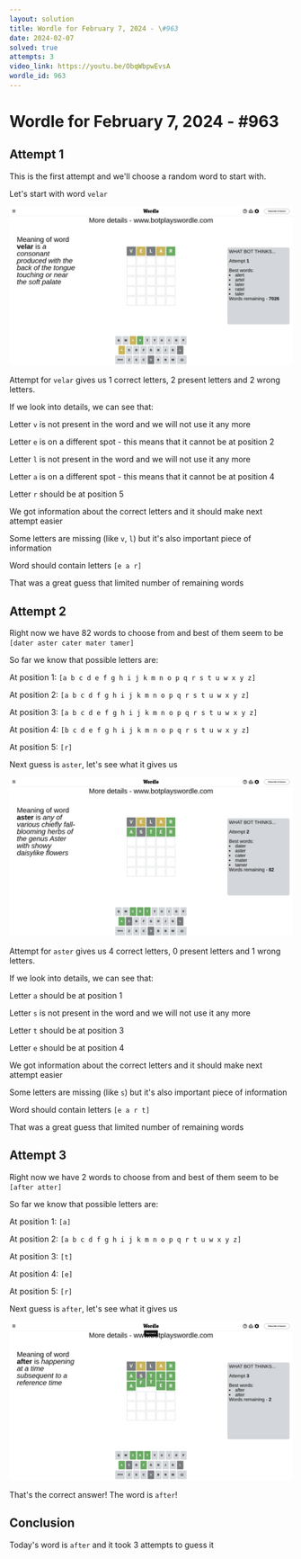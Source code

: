 ```yaml
---
layout: solution
title: Wordle for February 7, 2024 - \#963
date: 2024-02-07
solved: true
attempts: 3
video_link: https://youtu.be/ObqWbpwEvsA
wordle_id: 963
---
```


# Wordle for February 7, 2024 - \#963

## Attempt 1

This is the first attempt and we'll choose a random word to start with.

Let's start with word `velar`

![Attempt 1](2024-02-07/attempt-1.png)

Attempt for `velar` gives us 1 correct letters, 2 present letters and 2 wrong letters.

If we look into details, we can see that:

Letter `v` is not present in the word and we will not use it any more

Letter `e` is on a different spot - this means that it cannot be at position 2

Letter `l` is not present in the word and we will not use it any more

Letter `a` is on a different spot - this means that it cannot be at position 4

Letter `r` should be at position 5

We got information about the correct letters and it should make next attempt easier

Some letters are missing (like `v`, `l`) but it's also important piece of information

Word should contain letters `[e a r]`

That was a great guess that limited number of remaining words



## Attempt 2

Right now we have 82 words to choose from and best of them seem to be `[dater aster cater mater tamer]`

So far we know that possible letters are:

At position 1: `[a b c d e f g h i j k m n o p q r s t u w x y z]`

At position 2: `[a b c d f g h i j k m n o p q r s t u w x y z]`

At position 3: `[a b c d e f g h i j k m n o p q r s t u w x y z]`

At position 4: `[b c d e f g h i j k m n o p q r s t u w x y z]`

At position 5: `[r]`

Next guess is `aster`, let's see what it gives us

![Attempt 2](2024-02-07/attempt-2.png)

Attempt for `aster` gives us 4 correct letters, 0 present letters and 1 wrong letters.

If we look into details, we can see that:

Letter `a` should be at position 1

Letter `s` is not present in the word and we will not use it any more

Letter `t` should be at position 3

Letter `e` should be at position 4

We got information about the correct letters and it should make next attempt easier

Some letters are missing (like `s`) but it's also important piece of information

Word should contain letters `[e a r t]`

That was a great guess that limited number of remaining words



## Attempt 3

Right now we have 2 words to choose from and best of them seem to be `[after atter]`

So far we know that possible letters are:

At position 1: `[a]`

At position 2: `[a b c d f g h i j k m n o p q r t u w x y z]`

At position 3: `[t]`

At position 4: `[e]`

At position 5: `[r]`

Next guess is `after`, let's see what it gives us

![Attempt 3](2024-02-07/attempt-3.png)

That's the correct answer! The word is `after`!

## Conclusion

Today's word is `after` and it took 3 attempts to guess it

